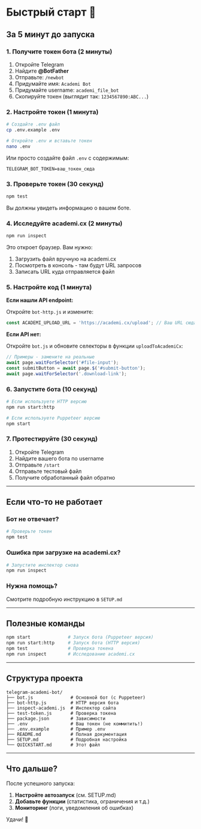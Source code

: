 # Быстрый старт 🚀

## За 5 минут до запуска

### 1. Получите токен бота (2 минуты)

1. Откройте Telegram
2. Найдите **@BotFather**
3. Отправьте: `/newbot`
4. Придумайте имя: `Academi Bot`
5. Придумайте username: `academi_file_bot`
6. Скопируйте токен (выглядит так: `1234567890:ABC...`)

### 2. Настройте токен (1 минута)

```bash
# Создайте .env файл
cp .env.example .env

# Откройте .env и вставьте токен
nano .env
```

Или просто создайте файл `.env` с содержимым:
```
TELEGRAM_BOT_TOKEN=ваш_токен_сюда
```

### 3. Проверьте токен (30 секунд)

```bash
npm test
```

Вы должны увидеть информацию о вашем боте.

### 4. Исследуйте academi.cx (2 минуты)

```bash
npm run inspect
```

Это откроет браузер. Вам нужно:
1. Загрузить файл вручную на academi.cx
2. Посмотреть в консоль - там будут URL запросов
3. Записать URL куда отправляется файл

### 5. Настройте код (1 минута)

**Если нашли API endpoint:**

Откройте `bot-http.js` и измените:
```javascript
const ACADEMI_UPLOAD_URL = 'https://academi.cx/upload'; // Ваш URL сюда
```

**Если API нет:**

Откройте `bot.js` и обновите селекторы в функции `uploadToAcademiCx`:
```javascript
// Примеры - замените на реальные
await page.waitForSelector('#file-input');
const submitButton = await page.$('#submit-button');
await page.waitForSelector('.download-link');
```

### 6. Запустите бота (10 секунд)

```bash
# Если используете HTTP версию
npm run start:http

# Если используете Puppeteer версию
npm start
```

### 7. Протестируйте (30 секунд)

1. Откройте Telegram
2. Найдите вашего бота по username
3. Отправьте `/start`
4. Отправьте тестовый файл
5. Получите обработанный файл обратно

---

## Если что-то не работает

### Бот не отвечает?
```bash
# Проверьте токен
npm test
```

### Ошибка при загрузке на academi.cx?
```bash
# Запустите инспектор снова
npm run inspect
```

### Нужна помощь?
Смотрите подробную инструкцию в `SETUP.md`

---

## Полезные команды

```bash
npm start              # Запуск бота (Puppeteer версия)
npm run start:http     # Запуск бота (HTTP версия)
npm test               # Проверка токена
npm run inspect        # Исследование academi.cx
```

---

## Структура проекта

```
telegram-academi-bot/
├── bot.js              # Основной бот (с Puppeteer)
├── bot-http.js         # HTTP версия бота
├── inspect-academi.js  # Инспектор сайта
├── test-token.js       # Проверка токена
├── package.json        # Зависимости
├── .env                # Ваш токен (не коммитить!)
├── .env.example        # Пример .env
├── README.md           # Полная документация
├── SETUP.md            # Подробная настройка
└── QUICKSTART.md       # Этот файл
```

---

## Что дальше?

После успешного запуска:

1. **Настройте автозапуск** (см. SETUP.md)
2. **Добавьте функции** (статистика, ограничения и т.д.)
3. **Мониторинг** (логи, уведомления об ошибках)

Удачи! 🎉
